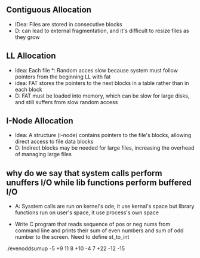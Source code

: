 ## Contiguous Allocation
* IDea: Files are stored in consecutive blocks
* D: can lead to external fragmentation, and it's difficult to resize files as they grow

## LL Allocation
* Idea: Each file 
*: Random acces slow because system must follow pointers from the beginning
LL with fat
* idea: FAT stores the pointers to the next blocks in a table rather than in each block
* D: FAT must be loaded into memory, which can be slow for large disks, and still suffers from slow random access

## I-Node Allocation
* Idea: A structure (i-node) contains pointers to the file's blocks, allowing direct access to file data blocks
* D: Indirect blocks may be needed for large files, increasing the overhead of managing large files

## why do we say that system calls perform unuffers I/O while lib functions perform buffered I/O

* A: Sysstem calls are run on kernel's ode, it use kernal's space but library functions run on user's space, it use process's own space

* Write C program that reads sequence of pos or neg nums from command line and prints their sum of even numbers and sum of odd number to the screen. Need to define st_to_int

./evenoddsumup -5 +9 11 8 +10 -4 7 +22 -12 -15
